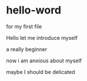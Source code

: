 # hello-word
for my first file

Hello let me introduce myself 

a really beginner

now i am anxious about myself 

maybe I should be delicated

